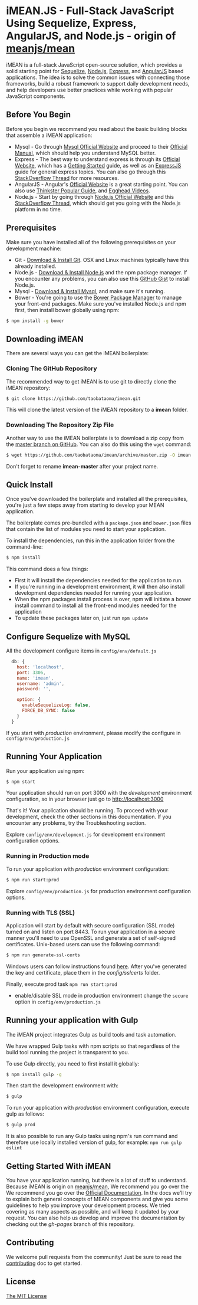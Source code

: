 # iMEAN.JS - Full-Stack JavaScript Using Sequelize, Express, AngularJS, and Node.js - origin of [meanjs/mean](https://github.com/meanjs/mean)

iMEAN is a full-stack JavaScript open-source solution, which provides a solid starting point for [Sequelize](https://github.com/sequelize/sequelize), [Node.js](http://www.nodejs.org/), [Express](http://expressjs.com/), and [AngularJS](http://angularjs.org/) based applications. The idea is to solve the common issues with connecting those frameworks, build a robust framework to support daily development needs, and help developers use better practices while working with popular JavaScript components.

## Before You Begin
Before you begin we recommend you read about the basic building blocks that assemble a iMEAN application:
* Mysql - Go through [Mysql Official Website](http://www.mysql.com/) and proceed to their [Official Manual](http://www.mysql.com/), which should help you understand MySQL better.
* Express - The best way to understand express is through its [Official Website](http://expressjs.com/), which has a [Getting Started](http://expressjs.com/starter/installing.html) guide, as well as an [ExpressJS](http://expressjs.com/en/guide/routing.html) guide for general express topics. You can also go through this [StackOverflow Thread](http://stackoverflow.com/questions/8144214/learning-express-for-node-js) for more resources.
* AngularJS - Angular's [Official Website](http://angularjs.org/) is a great starting point. You can also use [Thinkster Popular Guide](http://www.thinkster.io/), and [Egghead Videos](https://egghead.io/).
* Node.js - Start by going through [Node.js Official Website](http://nodejs.org/) and this [StackOverflow Thread](http://stackoverflow.com/questions/2353818/how-do-i-get-started-with-node-js), which should get you going with the Node.js platform in no time.


## Prerequisites
Make sure you have installed all of the following prerequisites on your development machine:
* Git - [Download & Install Git](https://git-scm.com/downloads). OSX and Linux machines typically have this already installed.
* Node.js - [Download & Install Node.js](https://nodejs.org/en/download/) and the npm package manager. If you encounter any problems, you can also use this [GitHub Gist](https://gist.github.com/isaacs/579814) to install Node.js.
* Mysql - [Download & Install Mysql](http://www.mysql.com), and make sure it's running.
* Bower - You're going to use the [Bower Package Manager](http://bower.io/) to manage your front-end packages. Make sure you've installed Node.js and npm first, then install bower globally using npm:

```bash
$ npm install -g bower
```

## Downloading iMEAN
There are several ways you can get the iMEAN boilerplate:

### Cloning The GitHub Repository
The recommended way to get iMEAN is to use git to directly clone the iMEAN repository:

```bash
$ git clone https://github.com/taobataoma/imean.git
```

This will clone the latest version of the iMEAN repository to a **imean** folder.

### Downloading The Repository Zip File
Another way to use the iMEAN boilerplate is to download a zip copy from the [master branch on GitHub](https://github.com/taobataoma/imean/archive/master.zip). You can also do this using the `wget` command:

```bash
$ wget https://github.com/taobataoma/imean/archive/master.zip -O imean.zip; unzip imean.zip; rm imean.zip
```
Don't forget to rename **imean-master** after your project name.

## Quick Install
Once you've downloaded the boilerplate and installed all the prerequisites, you're just a few steps away from starting to develop your MEAN application.

The boilerplate comes pre-bundled with a `package.json` and `bower.json` files that contain the list of modules you need to start your application.

To install the dependencies, run this in the application folder from the command-line:

```bash
$ npm install
```

This command does a few things:
* First it will install the dependencies needed for the application to run.
* If you're running in a development environment, it will then also install development dependencies needed for running your application.
* When the npm packages install process is over, npm will initiate a bower install command to install all the front-end modules needed for the application
* To update these packages later on, just run `npm update`

## Configure Sequelize with MySQL
All the development configure items in `config/env/default.js`

```javascript
  db: {
    host: 'localhost',
    port: 3306,
    name: 'imean',
    username: 'admin',
    password: '',

    option: {
      enableSequelizeLog: false,
      FORCE_DB_SYNC: false
    }
  }
```

If you start with *production* environment, please modify the configure in `config/env/production.js`

## Running Your Application

Run your application using npm:

```bash
$ npm start
```

Your application should run on port 3000 with the *development* environment configuration, so in your browser just go to [http://localhost:3000](http://localhost:3000)

That's it! Your application should be running. To proceed with your development, check the other sections in this documentation.
If you encounter any problems, try the Troubleshooting section.

Explore `config/env/development.js` for development environment configuration options.

### Running in Production mode
To run your application with *production* environment configuration:

```bash
$ npm run start:prod
```

Explore `config/env/production.js` for production environment configuration options.

### Running with TLS (SSL)
Application will start by default with secure configuration (SSL mode) turned on and listen on port 8443.
To run your application in a secure manner you'll need to use OpenSSL and generate a set of self-signed certificates. Unix-based users can use the following command:

```bash
$ npm run generate-ssl-certs
```

Windows users can follow instructions found [here](http://www.websense.com/support/article/kbarticle/How-to-use-OpenSSL-and-Microsoft-Certification-Authority).
After you've generated the key and certificate, place them in the *config/sslcerts* folder.

Finally, execute prod task `npm run start:prod`
* enable/disable SSL mode in production environment change the `secure` option in `config/env/production.js`


## Running your application with Gulp

The iMEAN project integrates Gulp as build tools and task automation.

We have wrapped Gulp tasks with npm scripts so that regardless of the build tool running the project is transparent to you.

To use Gulp directly, you need to first install it globally:

```bash
$ npm install gulp -g
```

Then start the development environment with:

```bash
$ gulp
```

To run your application with *production* environment configuration, execute gulp as follows:

```bash
$ gulp prod
```

It is also possible to run any Gulp tasks using npm's run command and therefore use locally installed version of gulp, for example: `npm run gulp eslint`

## Getting Started With iMEAN
You have your application running, but there is a lot of stuff to understand. Because iMEAN is origin on [meanjs/mean](https://github.com/meanjs/mean), We recommend you go over the We recommend you go over the [Official Documentation](http://meanjs.org/docs.html).
In the docs we'll try to explain both general concepts of MEAN components and give you some guidelines to help you improve your development process. We tried covering as many aspects as possible, and will keep it updated by your request. You can also help us develop and improve the documentation by checking out the *gh-pages* branch of this repository.

## Contributing
We welcome pull requests from the community! Just be sure to read the [contributing](https://github.com/taobataoma/imean/blob/master/CONTRIBUTING.md) doc to get started.

## License
[The MIT License](LICENSE.md)
